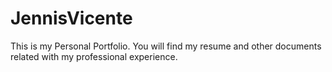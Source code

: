 # JennisVicente
This is my Personal Portfolio. You will find my resume and other documents related with my professional experience.
